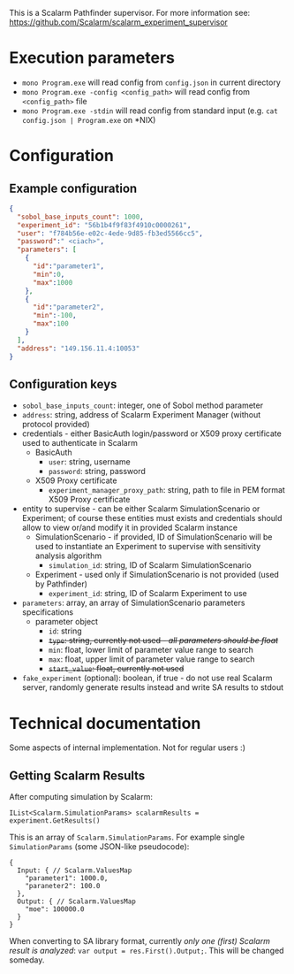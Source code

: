 This is a Scalarm Pathfinder supervisor. For more information see: https://github.com/Scalarm/scalarm_experiment_supervisor

# Execution parameters

* ``mono Program.exe`` will read config from ``config.json`` in current directory
* ``mono Program.exe -config <config_path>`` will read config from ``<config_path>`` file
* ``mono Program.exe -stdin`` will read config from standard input (e.g. ``cat config.json | Program.exe`` on *NIX)


# Configuration

## Example configuration

```json
{
  "sobol_base_inputs_count": 1000,
  "experiment_id": "56b1b4f9f83f4910c0000261",
  "user": "f784b56e-e02c-4ede-9d85-fb3ed5566cc5",
  "password":" <ciach>",
  "parameters": [
    {
      "id":"parameter1",
      "min":0,
      "max":1000
    },
    {
      "id":"parameter2",
      "min":-100,
      "max":100
    }
  ],
  "address": "149.156.11.4:10053"
}
```

## Configuration keys

* ``sobol_base_inputs_count``: integer, one of Sobol method parameter
* ``address``: string, address of Scalarm Experiment Manager (without protocol provided)
* credentials - either BasicAuth login/password or X509 proxy certificate used to authenticate in Scalarm
  * BasicAuth
    * ``user``: string, username
    * ``password``: string, password
  * X509 Proxy certificate
    * ``experiment_manager_proxy_path``: string, path to file in PEM format X509 Proxy certificate
* entity to supervise - can be either Scalarm SimulationScenario or Experiment; of course these entities must exists and credentials should allow to view or/and modify it in provided Scalarm instance
  * SimulationScenario - if provided, ID of SimulationScenario will be used to instantiate an Experiment to supervise with sensitivity analysis algorithm
    * ``simulation_id``: string, ID of Scalarm SimulationScenario
  * Experiment - used only if SimulationScenario is not provided (used by Pathfinder)
    * ``experiment_id``: string, ID of Scalarm Experiment to use
* ``parameters``: array, an array of SimulationScenario parameters specifications
  * parameter object
    * ``id``: string
    * ~~``type``: string, currently not used - *all parameters should be float*~~
    * ``min``: float, lower limit of parameter value range to search
    * ``max``: float, upper limit of parameter value range to search
    * ~~``start_value``: float, currently not used~~
* ``fake_experiment`` (optional): boolean, if true - do not use real Scalarm server, randomly generate results instead and write SA results to stdout


# Technical documentation

Some aspects of internal implementation. Not for regular users :)

## Getting Scalarm Results

After computing simulation by Scalarm:
```
IList<Scalarm.SimulationParams> scalarmResults = experiment.GetResults()
```

This is an array of ``Scalarm.SimulationParams``. For example single ``SimulationParams`` (some JSON-like pseudocode):
```
{
  Input: { // Scalarm.ValuesMap
    "parameter1": 1000.0,
    "paraneter2": 100.0
  },
  Output: { // Scalarm.ValuesMap
    "moe": 100000.0
  }
}
```

When converting to SA library format, currently *only one (first) Scalarm result is analyzed*: ``var output = res.First().Output;``. This will be changed someday.
